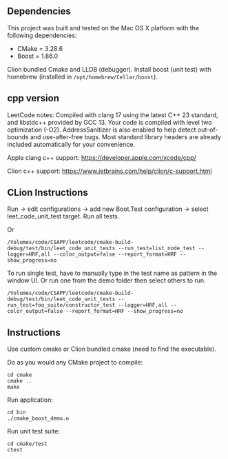## Dependencies

This project was built and tested on the Mac OS X platform with the following dependencies:

* CMake = 3.28.6
* Boost = 1.86.0

Clion bundled Cmake and LLDB (debugger). Install boost (unit test) with homebrew (installed
in `/opt/homebrew/Cellar/boost`).

## cpp version

LeetCode notes: Compiled with clang 17 using the latest C++ 23 standard, and libstdc++ provided by GCC 13. Your code is compiled with level two optimization (-O2). AddressSanitizer is also enabled to help detect out-of-bounds and use-after-free bugs. Most standard library headers are already included automatically for your convenience.

Apple clang c++ support: https://developer.apple.com/xcode/cpp/

Clion c++ support: https://www.jetbrains.com/help/clion/c-support.html

## CLion Instructions

Run -> edit configurations -> add new Boot.Test configuration -> select leet_code_unit_test target. Run all tests.

Or

`/Volumes/code/CSAPP/leetcode/cmake-build-debug/test/bin/leet_code_unit_tests --run_test=list_node_test --logger=HRF,all --color_output=false --report_format=HRF --show_progress=no`

To run single test, have to manually type in the test name as pattern in the window UI. Or run one from the demo folder then select others to run.

`/Volumes/code/CSAPP/leetcode/cmake-build-debug/test/bin/leet_code_unit_tests --run_test=foo_suite/constructor_test --logger=HRF,all --color_output=false --report_format=HRF --show_progress=no`

## Instructions

Use custom cmake or Clion bundled cmake (need to find the executable).

Do as you would any CMake project to compile:

```
cd cmake
cmake ..
make
```

Run application:

```
cd bin
./cmake_boost_demo.o
```

Run unit test suite:

```
cd cmake/test
ctest
```
